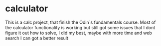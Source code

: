 # calculator
This is a calc project, that finish the Odin´s fundamentals course.
Most of the calculator functionality is working but still got some issues that I dont figure it out how to solve, I did my best, maybe with more time and web search I can got a better result
